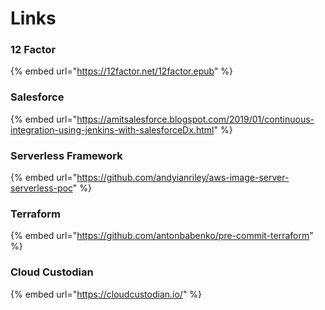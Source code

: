 # Links

### 12 Factor

{% embed url="https://12factor.net/12factor.epub" %}

### Salesforce

{% embed url="https://amitsalesforce.blogspot.com/2019/01/continuous-integration-using-jenkins-with-salesforceDx.html" %}

### Serverless Framework

{% embed url="https://github.com/andyianriley/aws-image-server-serverless-poc" %}

### Terraform

{% embed url="https://github.com/antonbabenko/pre-commit-terraform" %}

### Cloud Custodian

{% embed url="https://cloudcustodian.io/" %}



